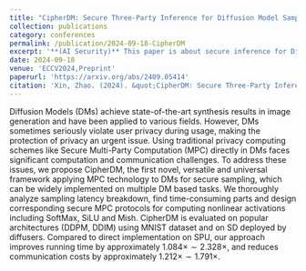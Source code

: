 ```yaml
---
title: "CipherDM: Secure Three-Party Inference for Diffusion Model Sampling"
collection: publications
category: conferences
permalink: /publication/2024-09-18-CipherDM
excerpt: '**(AI Security)** This paper is about secure inference for Diffusion Model sampling.'
date: 2024-09-18
venue: 'ECCV2024,Preprint'
paperurl: 'https://arxiv.org/abs/2409.05414'
citation: 'Xin, Zhao. (2024). &quot;CipherDM: Secure Three-Party Inference for Diffusion Model Sampling.&quot; <i>ECCV2024</i>.'
---
```


Diffusion Models (DMs) achieve state-of-the-art synthesis results in image generation and have been applied to various fields. However, DMs sometimes seriously violate user privacy during usage, making the protection of privacy an urgent issue. Using traditional privacy computing schemes like Secure Multi-Party Computation (MPC) directly in DMs faces significant computation and communication challenges. To address these issues, we propose CipherDM, the first novel, versatile and universal framework applying MPC technology to DMs for secure sampling, which can be widely implemented on multiple DM based tasks. We thoroughly analyze sampling latency breakdown, find time-consuming parts and design corresponding secure MPC protocols for computing nonlinear activations including SoftMax, SiLU and Mish. CipherDM is evaluated on popular architectures (DDPM, DDIM) using MNIST dataset and on SD deployed by diffusers. Compared to direct implementation on SPU, our approach improves running time by approximately $1.084\times \sim 2.328\times$, and reduces communication costs by approximately $1.212\times \sim 1.791\times$.
